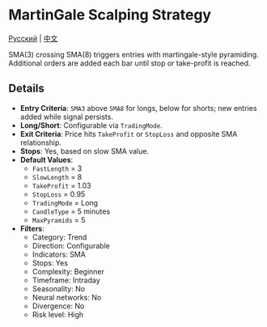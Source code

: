 # MartinGale Scalping Strategy
[Русский](README_ru.md) | [中文](README_cn.md)

SMA(3) crossing SMA(8) triggers entries with martingale-style pyramiding. Additional orders are added each bar until stop or take-profit is reached.

## Details

- **Entry Criteria**: `SMA3` above `SMA8` for longs, below for shorts; new entries added while signal persists.
- **Long/Short**: Configurable via `TradingMode`.
- **Exit Criteria**: Price hits `TakeProfit` or `StopLoss` and opposite SMA relationship.
- **Stops**: Yes, based on slow SMA value.
- **Default Values**:
  - `FastLength` = 3
  - `SlowLength` = 8
  - `TakeProfit` = 1.03
  - `StopLoss` = 0.95
  - `TradingMode` = Long
  - `CandleType` = 5 minutes
  - `MaxPyramids` = 5
- **Filters**:
  - Category: Trend
  - Direction: Configurable
  - Indicators: SMA
  - Stops: Yes
  - Complexity: Beginner
  - Timeframe: Intraday
  - Seasonality: No
  - Neural networks: No
  - Divergence: No
  - Risk level: High
